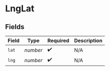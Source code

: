# LngLat


## Fields

| Field              | Type               | Required           | Description        |
| ------------------ | ------------------ | ------------------ | ------------------ |
| `lat`              | *number*           | :heavy_check_mark: | N/A                |
| `lng`              | *number*           | :heavy_check_mark: | N/A                |